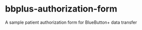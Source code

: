 bbplus-authorization-form
=========================

A sample patient authorization form for BlueButton+ data transfer
